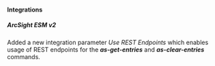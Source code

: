 
#### Integrations
##### ArcSight ESM v2
Added a new integration parameter *Use REST Endpoints* which enables usage of REST endpoints for the ***as-get-entries*** and ***as-clear-entries*** commands.